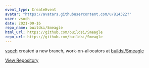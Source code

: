 ```yaml
---
event_type: CreateEvent
avatar: "https://avatars.githubusercontent.com/u/814322?"
user: vsoch
date: 2021-09-16
repo_name: buildsi/Smeagle
html_url: https://github.com/buildsi/Smeagle
repo_url: https://github.com/buildsi/Smeagle
---
```


<a href='https://github.com/vsoch' target='_blank'>vsoch</a> created a new branch, work-on-allocators at <a href='https://github.com/buildsi/Smeagle' target='_blank'>buildsi/Smeagle</a>

<a href='https://github.com/buildsi/Smeagle' target='_blank'>View Repository</a>